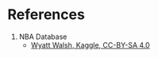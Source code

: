 # References

1. NBA Database
   - [Wyatt Walsh, Kaggle, CC-BY-SA 4.0](https://www.kaggle.com/datasets/wyattowalsh/basketball)
